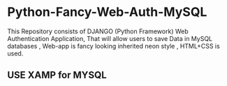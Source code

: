 # Python-Fancy-Web-Auth-MySQL
 This Repository consists of DJANGO (Python Framework) Web Authentication Application, That will allow users to save Data in MySQL databases ,  Web-app is fancy looking inherited neon style , HTML+CSS is used.

## USE XAMP for MYSQL
